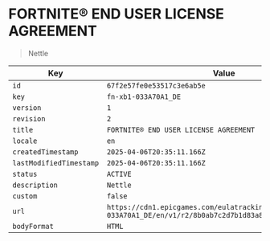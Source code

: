 # FORTNITE® END USER LICENSE AGREEMENT

> Nettle

| Key | Value |
| --- | ----- |
| `id` | `67f2e57fe0e53517c3e6ab5e` |
| `key` | `fn-xb1-033A70A1_DE` |
| `version` | `1` |
| `revision` | `2` |
| `title` | `FORTNITE® END USER LICENSE AGREEMENT` |
| `locale` | `en` |
| `createdTimestamp` | `2025-04-06T20:35:11.166Z` |
| `lastModifiedTimestamp` | `2025-04-06T20:35:11.166Z` |
| `status` | `ACTIVE` |
| `description` | `Nettle` |
| `custom` | `false` |
| `url` | `https://cdn1.epicgames.com/eulatracking-download/fn-xb1-033A70A1_DE/en/v1/r2/8b0ab7c2d7b1d83a8def4c3e04ee75ee.pdf` |
| `bodyFormat` | `HTML` |
